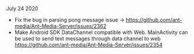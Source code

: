 
July 24 2020
- Fix the bug in parsing pong message issue -> https://github.com/ant-media/Ant-Media-Server/issues/2362
- Make Android SDK DataChannel compatible with Web. MainActivity can be used to send text messages through data channel to web https://github.com/ant-media/Ant-Media-Server/issues/2354
